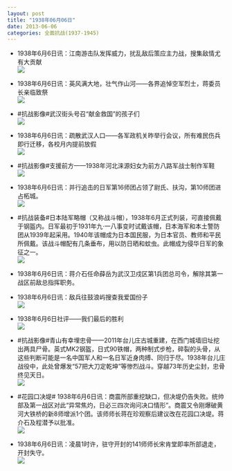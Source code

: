 ```yaml
---
layout: post
title: "1938年06月06日"
date: 2013-06-06
categories: 全面抗战(1937-1945)
---
```


<meta name="referrer" content="no-referrer" />

- 1938年6月6日讯：江南游击队发挥威力，扰乱敌后策应主力战，搜集敌情尤有大贡献 <br/><img src="https://ww1.sinaimg.cn/large/aca367d8jw1e5ersyk0nwj20b20zc78y.jpg" />

- 1938年6月6日讯：英风满大地，壮气作山河——各界追悼空军烈士，蒋委员长亲临致祭 <br/><img src="https://ww1.sinaimg.cn/large/aca367d8jw1e5eq2ivyhoj20c111qwit.jpg" />

- #抗战影像#武汉街头号召“献金救国”的孩子们 <br/><img src="https://ww3.sinaimg.cn/large/aca367d8jw1e5eoc5wlgdj20b407zgmu.jpg" />

- 1938年6月6日讯：疏散武汉人口——各军政机关昨举行会议，所有难民伤兵即行迁移，各校月内提前放假 <br/><img src="https://ww4.sinaimg.cn/large/aca367d8jw1e5emln5zo2j20c10s90vx.jpg" />

- #抗战影像#支援前方——1938年河北涞源妇女为前方八路军战士制作军鞋 <br/><img src="https://ww3.sinaimg.cn/large/aca367d8jw1e5eh4sug91j20m80hcn0l.jpg" />

- 1938年6月6日讯：并行追击的日军第16师团占领了尉氏、扶沟，第10师团进占柘城。　　 <br/><img src="https://ww1.sinaimg.cn/large/aca367d8jw1e5ea68rzcuj20c30fdgn0.jpg" />

- #抗战装备#日本陆军略帽（又称战斗帽），1938年6月正式列装，可直接佩戴于钢盔内。日军最初于1931年九·一八事变时试戴该帽，日本海军和本土警防团从1939年起采用。1940年该帽成为日本国民服，为日本官员、教师和平民所佩戴。该战斗帽配有几条垂布，用以防日晒和蚊虫。此帽成为侵华日军的象征之一。 <br/><img src="https://ww1.sinaimg.cn/large/aca367d8jw1e5e9blk68uj20c10fldh3.jpg" />

- 1938年6月6日讯：蒋介石任命薛岳为武汉卫戍区第1兵团总司令，解除其第一战区前敌总指挥职务。 

- 1938年6月6日讯：敌兵往鼓浪屿搜查我爱国份子 <br/><img src="https://ww2.sinaimg.cn/large/aca367d8jw1e5e6zu94hsj20c10kdab0.jpg" />

- 1938年6月6日社评——我们最后的胜利 <br/><img src="https://ww4.sinaimg.cn/large/aca367d8jw1e5e5uailijj20c10oyn0k.jpg" />

- #抗战影像#青山有幸埋忠骨——2011年台儿庄古城重建，在西门城墙旧址挖出两具尸骨。英式MK2钢盔，日式90铁帽，两种制式步枪，碎裂的头骨，从这些判断可能是一名中国军人和一名日军近身肉搏、同归于尽。1938年台儿庄战役中，此处曾爆发“57把大刀定乾坤”等惨烈战斗。穿越73年历史尘封，忠骨终见天日。 <br/><img src="https://ww1.sinaimg.cn/large/aca367d8jw1e5e4zsy3v2j20c10y4n0m.jpg" />

- #花园口决堤# 1938年6月6日讯：商震所部重挖缺口，但决堤仍告失败。统帅部及第一战区对此“异常焦灼，日必三四次询问决口情形”。商震又令刚爆破黄河大铁桥的新8师增派1个团。该师师长蒋在珍观察后建议改在花园口决堤。蒋介石及程潜予以批准。 <br/><img src="https://ww1.sinaimg.cn/large/aca367d8jw1e5e395ujizj20c118976u.jpg" />

- 1938年6月6日讯：凌晨1时许，驻守开封的141师师长宋肯堂即率所部退走，开封失守。 <br/><img src="https://ww4.sinaimg.cn/large/aca367d8jw1e5e1i2leu9j20a40dcjsb.jpg" />

